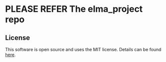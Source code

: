 
**PLEASE REFER The elma_project repo**
====


License
---

This software is open source and uses the MIT license. Details can be found [here](https://github.com/klavinslab/elma).
